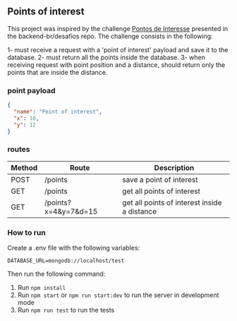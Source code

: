 ## Points of interest

This project was inspired by the challenge [Pontos de Interesse](https://github.com/backend-br/desafios/tree/master/3%20-%20Hard/Pontos%20de%20Interesse) presented in the backend-br/desafios repo. The challenge consists in the following:

1- must receive a request with a 'point of interest' payload and save it to the database.
2- must return all the points inside the database.
3- when receiving request with point position and a distance, should return only the points that are inside the distance.

### point payload

```json
{
  "name": "Point of interest",
  "x": 10,
  "y": 12
}
```

### routes

| Method | Route | Description |
| ---- | ------- | ----------- |
| POST | /points | save a point of interest |
| GET  | /points | get all points of interest |
| GET  | /points?x=4&y=7&d=15 | get all points of interest inside a distance |

### How to run

Create a .env file with the following variables:
```
DATABASE_URL=mongodb://localhost/test
```

Then run the following command:

1. Run ```npm install```
2. Run ```npm start``` or ```npm run start:dev``` to run the server in development mode
3. Run ```npm run test``` to run the tests
